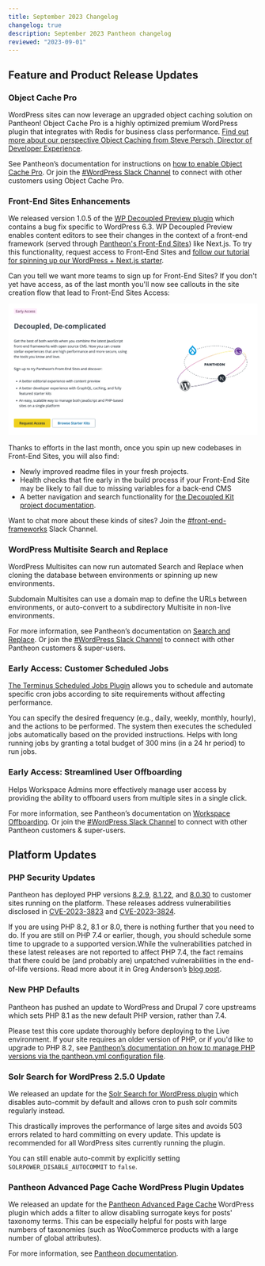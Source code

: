 ```yaml
---
title: September 2023 Changelog
changelog: true
description: September 2023 Pantheon changelog
reviewed: "2023-09-01"
---
```

## Feature and Product Release Updates
### Object Cache Pro
WordPress sites can now leverage an upgraded object caching solution on Pantheon! Object Cache Pro is a highly optimized premium WordPress plugin that integrates with Redis for business class performance. [Find out more about our perspective Object Caching from Steve Persch, Director of Developer Experience](https://pantheon.io/blog/pantheon-includes-object-cache-pro-painless-improved-performance).

See Pantheon’s documentation for instructions on [how to enable Object Cache Pro](/object-cache/wordpress). Or join the [#WordPress Slack Channel](http://slackin.pantheon.io) to connect with other customers using Object Cache Pro.

### Front-End Sites Enhancements

We released version 1.0.5 of the [WP Decoupled Preview plugin](https://wordpress.org/plugins/decoupled-preview/) which contains a bug fix specific to WordPress 6.3. WP Decoupled Preview enables content editors to see their changes in the context of a front-end framework (served through [Pantheon's Front-End Sites](/guides/decoupled/overview)) like Next.js. To try this functionality, request access to Front-End Sites and [follow our tutorial for spinning up our WordPress + Next.js starter](/guides/decoupled/wp-nextjs-frontend-starters).

Can you tell we want more teams to sign up for Front-End Sites? If you don't yet have access, as of the last month you'll now see callouts in the site creation flow that lead to Front-End Sites Access:

![Sign up page in the Pantheon dashboard for decoupled Early Access](../images/decoupled/ea-decoupled-signup.png)

Thanks to efforts in the last month, once you spin up new codebases in Front-End Sites, you will also find:
- Newly improved readme files in your fresh projects.
- Health checks that fire early in the build process if your Front-End Site may be likely to fail due to missing variables for a back-end CMS
- A better navigation and search functionality for [the Decoupled Kit project documentation](https://decoupledkit.pantheon.io/docs).

Want to chat more about these kinds of sites? Join the [#front-end-frameworks](https://pantheon-community.slack.com/archives/C01DXGMFZFB) Slack Channel.
### WordPress Multisite Search and Replace
WordPress Multisites can now run automated Search and Replace when cloning the database between environments or spinning up new environments.

Subdomain Multisites can use a domain map to define the URLs between environments, or auto-convert to a subdirectory Multisite in non-live environments.

For more information, see Pantheon’s documentation on [Search and Replace](/guides/multisite/search-replace/). Or join the [#WordPress Slack Channel](http://slackin.pantheon.io) to connect with other Pantheon customers & super-users.

### Early Access: Customer Scheduled Jobs
[The Terminus Scheduled Jobs Plugin](/customer-scheduled-cron-jobs) allows you to schedule and automate specific cron jobs according to site requirements without affecting performance.

You can specify the desired frequency (e.g., daily, weekly, monthly, hourly), and the actions to be performed. The system then executes the scheduled jobs automatically based on the provided instructions. Helps with long running jobs by granting a total budget of 300 mins (in a 24 hr period) to run jobs.
### Early Access: Streamlined User Offboarding
Helps Workspace Admins more effectively manage user access by providing the ability to offboard users from multiple sites in a single click.

For more information, see Pantheon’s documentation on [Workspace Offboarding](/workspace-offboarding). Or join the [#WordPress Slack Channel](http://slackin.pantheon.io) to connect with other Pantheon customers & super-users.
## Platform Updates
### PHP Security Updates
Pantheon has deployed PHP versions [8.2.9](https://www.php.net/ChangeLog-8.php#8.2.9), [8.1.22](https://www.php.net/ChangeLog-8.php#8.1.22), and [8.0.30](https://www.php.net/ChangeLog-8.php#8.0.30) to customer sites running on the platform. These releases address vulnerabilities disclosed in [CVE-2023-3823](https://nvd.nist.gov/vuln/detail/CVE-2023-3823) and [CVE-2023-3824](https://nvd.nist.gov/vuln/detail/CVE-2023-3824).

If you are using PHP 8.2, 8.1 or 8.0, there is nothing further that you need to do. If you are still on PHP 7.4 or earlier, though, you should schedule some time to upgrade to a supported version.While the vulnerabilities patched in these latest releases are not reported to affect PHP 7.4, the fact remains that there could be (and probably are) unpatched vulnerabilities in the end-of-life versions. Read more about it in Greg Anderson’s [blog post](https://pantheon.io/blog/php-829-security-release-demonstrates-pantheons-commitment-protecting-your-sites).
### New PHP Defaults
Pantheon has pushed an update to WordPress and Drupal 7 core upstreams which sets PHP 8.1 as the new default PHP version, rather than 7.4.

Please test this core update thoroughly before deploying to the Live environment. If your site requires an older version of PHP, or if you'd like to upgrade to PHP 8.2, see [Pantheon’s documentation on how to manage PHP versions via the pantheon.yml configuration file](/guides/php/php-versions).

### Solr Search for WordPress 2.5.0 Update
We released an update for the [Solr Search for WordPress plugin](https://wordpress.org/plugins/solr-power/) which disables auto-commit by default and allows cron to push solr commits regularly instead.

This drastically improves the performance of large sites and avoids 503 errors related to hard committing on every update. This update is recommended for all WordPress sites currently running the plugin.

You can still enable auto-commit by explicitly setting `SOLRPOWER_DISABLE_AUTOCOMMIT` to `false`.

### Pantheon Advanced Page Cache WordPress Plugin Updates
We released an update for the [Pantheon Advanced Page Cache](https://wordpress.org/plugins/pantheon-advanced-page-cache/) WordPress plugin which adds a filter to allow disabling surrogate keys for posts' taxonomy terms. This can be especially helpful for posts with large numbers of taxonomies (such as WooCommerce products with a large number of global attributes).

For more information, see [Pantheon documentation](/guides/wordpress-configurations/plugins#disable-surrogate-keys-for-taxonomy-terms).
